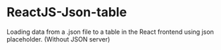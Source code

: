 # ReactJS-Json-table
Loading data from a .json file to a table in the React frontend using json placeholder. (Without JSON server)
